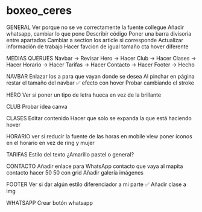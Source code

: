 # boxeo_ceres

GENERAL
Ver porque no se ve correctamente la fuente collegue
Añadir whatsapp, cambiar lo que pone
Describir código
Poner una barra divisoria entre apartados
Cambiar a section los article si corresponde
Actualizar información de trabajo
Hacer favcion de igual tamaño
cta hover diferente

MEDIAS QUERUES
Navbar -> Revisar
Hero -> Hacer
Club -> Hacer
Clases -> Hacer
Horario -> Hacer
Tarifas -> Hacer
Contacto -> Hacer
Footer -> Hecho

NAVBAR
Enlazar los a para que vayan donde se desea
Al pinchar en página restar el tamaño del navbar
✅ efecto con hover
Probar cambiando el stroke

HERO
Ver si poner un tipo de letra hueca en vez de la brillante

CLUB
Probar idea canva

CLASES
Editar contenido
Hacer que solo se expanda la que está haciendo hover

HORARIO
ver si reducir la fuente de las horas en mobile view
poner iconos en el horario en vez de ring y mujer

TARIFAS
Estilo del texto
¿Amarillo pastel o general?

CONTACTO
Añadir enlace para WhatsApp
contacto que vaya al mapita
contacto hacer 50 50 con grid
Añadir galería imágenes

FOOTER
Ver si dar algún estilo diferenciador a mi parte
✅ Añadir clase a img

WHATSAPP
Crear botón whatsapp